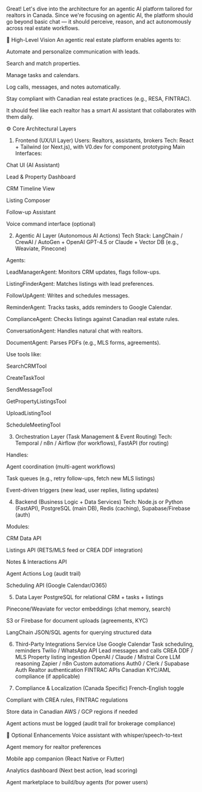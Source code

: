 Great! Let's dive into the architecture for an agentic AI platform tailored for realtors in Canada. Since we're focusing on agentic AI, the platform should go beyond basic chat — it should perceive, reason, and act autonomously across real estate workflows.

🧠 High-Level Vision
An agentic real estate platform enables agents to:

Automate and personalize communication with leads.

Search and match properties.

Manage tasks and calendars.

Log calls, messages, and notes automatically.

Stay compliant with Canadian real estate practices (e.g., RESA, FINTRAC).

It should feel like each realtor has a smart AI assistant that collaborates with them daily.

⚙️ Core Architectural Layers
1. Frontend (UX/UI Layer)
Users: Realtors, assistants, brokers
Tech: React + Tailwind (or Next.js), with V0.dev for component prototyping
Main Interfaces:

Chat UI (AI Assistant)

Lead & Property Dashboard

CRM Timeline View

Listing Composer

Follow-up Assistant

Voice command interface (optional)

2. Agentic AI Layer (Autonomous AI Actions)
Tech Stack: LangChain / CrewAI / AutoGen + OpenAI GPT-4.5 or Claude + Vector DB (e.g., Weaviate, Pinecone)

Agents:

LeadManagerAgent: Monitors CRM updates, flags follow-ups.

ListingFinderAgent: Matches listings with lead preferences.

FollowUpAgent: Writes and schedules messages.

ReminderAgent: Tracks tasks, adds reminders to Google Calendar.

ComplianceAgent: Checks listings against Canadian real estate rules.

ConversationAgent: Handles natural chat with realtors.

DocumentAgent: Parses PDFs (e.g., MLS forms, agreements).

Use tools like:

SearchCRMTool

CreateTaskTool

SendMessageTool

GetPropertyListingsTool

UploadListingTool

ScheduleMeetingTool

3. Orchestration Layer (Task Management & Event Routing)
Tech: Temporal / n8n / Airflow (for workflows), FastAPI (for routing)

Handles:

Agent coordination (multi-agent workflows)

Task queues (e.g., retry follow-ups, fetch new MLS listings)

Event-driven triggers (new lead, user replies, listing updates)

4. Backend (Business Logic + Data Services)
Tech: Node.js or Python (FastAPI), PostgreSQL (main DB), Redis (caching), Supabase/Firebase (auth)

Modules:

CRM Data API

Listings API (RETS/MLS feed or CREA DDF integration)

Notes & Interactions API

Agent Actions Log (audit trail)

Scheduling API (Google Calendar/O365)

5. Data Layer
PostgreSQL for relational CRM + tasks + listings

Pinecone/Weaviate for vector embeddings (chat memory, search)

S3 or Firebase for document uploads (agreements, KYC)

LangChain JSON/SQL agents for querying structured data

6. Third-Party Integrations
Service	Use
Google Calendar	Task scheduling, reminders
Twilio / WhatsApp API	Lead messages and calls
CREA DDF / MLS	Property listing ingestion
OpenAI / Claude / Mistral	Core LLM reasoning
Zapier / n8n	Custom automations
Auth0 / Clerk / Supabase Auth	Realtor authentication
FINTRAC APIs	Canadian KYC/AML compliance (if applicable)

7. Compliance & Localization (Canada Specific)
French-English toggle

Compliant with CREA rules, FINTRAC regulations

Store data in Canadian AWS / GCP regions if needed

Agent actions must be logged (audit trail for brokerage compliance)

🧩 Optional Enhancements
Voice assistant with whisper/speech-to-text

Agent memory for realtor preferences

Mobile app companion (React Native or Flutter)

Analytics dashboard (Next best action, lead scoring)

Agent marketplace to build/buy agents (for power users)

